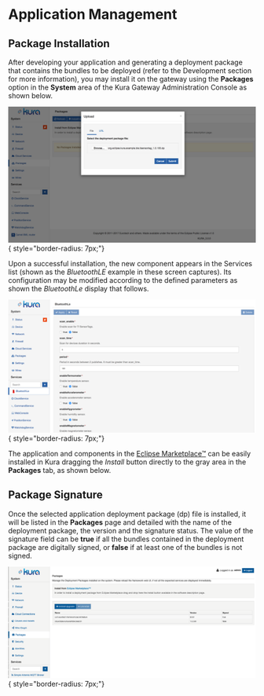 # Application Management

## Package Installation

After developing your application and generating a deployment package that contains the bundles to be deployed (refer to the Development section for more information), you may install it on the gateway using the **Packages** option in the **System** area of the Kura Gateway Administration Console as shown below.

![](imgs/packageInstall.png){ style="border-radius: 7px;"}

Upon a successful installation, the new component appears in the Services list (shown as the _BluetoothLE_ example in these screen captures). Its configuration may be modified according to the defined parameters as shown the _BluetoothLe_ display that follows.

![](imgs/packageConfig.png){ style="border-radius: 7px;"}

The application and components in the [Eclipse Marketplace™](https://marketplace.eclipse.org/taxonomy/term/4397%2C4396/title) can be easily installed in Kura dragging the _Install_ button directly to the gray area in the **Packages** tab, as shown below.

## Package Signature

Once the selected application deployment package (dp) file is installed, it will be listed in the **Packages** page and detailed with the name of the deployment package, the version and the signature status.
The value of the signature field can be **true** if all the bundles contained in the deployment package are digitally signed, or **false** if at least one of the bundles is not signed.

![](imgs/dpsignature.png){ style="border-radius: 7px;"}
